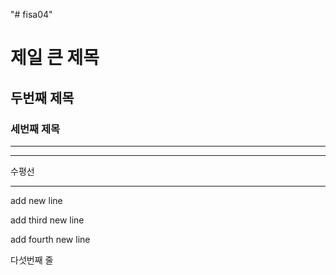 "# fisa04" 
# 제일 큰 제목
## 두번째 제목
### 세번째 제목
---
<hr>
수평선

***

add new line

add third new line

add fourth new line

다섯번째 줄
